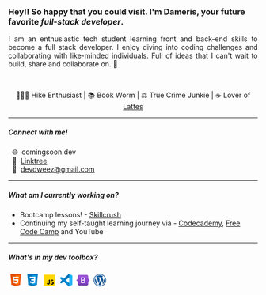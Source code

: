 ### Hey!! So happy that you could visit. I'm Dameris, your future favorite _full-stack developer_.

<div align="justify">I am an enthusiastic tech student learning front and back-end skills to become a full stack developer. I enjoy diving into coding challenges and collaborating with like-minded individuals.
Full of ideas that I can't wait to build, share and collaborate on. 💫</div>
<p>&nbsp;&nbsp;</p>


<div align="center">🤸🏾‍♀️ Hike Enthusiast | 📚 Book Worm | ⚖️ True Crime Junkie | ☕ Lover of <a href="https://www.buymeacoffee.com/dameris" target="_blank">Lattes</a></div>

---
##### Connect with me!

&nbsp;&nbsp;🌐&nbsp; comingsoon.dev  
&nbsp;&nbsp;🌿&nbsp; [Linktree](https://linktr.ee/devdweez)  
&nbsp;&nbsp;📧&nbsp; devdweez@gmail.com

---
##### What am I currently working on?

* Bootcamp lessons! - <a href="https://www.skillcrush.com" target="_blank">Skillcrush</a>
* Continuing my self-taught learning journey via - <a href="https://www.codecademy.com" target="_blank">Codecademy</a>, <a href="https://www.freecodecamp.org" target="_blank">Free Code Camp</a> and YouTube

---
##### What's in my dev toolbox?

<p>
<img src="/img/html.png" alt="html" width="30">
<img src="/img/css.png" alt="html" width="30">
<img src="/img/javascript.png" alt="html" width="30">
<img src="/img/vs-code.png" alt="html" width="30">
<img src="/img/bootstrap.png" alt="html" width="30">
<img src="/img/wordpress.png" alt="html" width="30">
</p>
